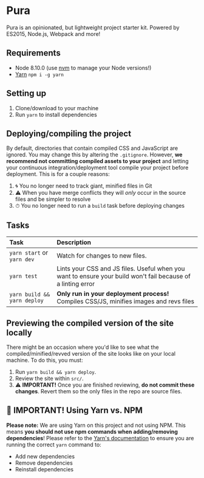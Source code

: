 # Pura
Pura is an opinionated, but lightweight project starter kit. Powered by ES2015, Node.js, Webpack and more!

## Requirements
- Node 8.10.0 (use [nvm](https://github.com/creationix/nvm) to manage your Node versions!)
- [Yarn](https://yarnpkg.com) `npm i -g yarn`

## Setting up
1. Clone/download to your machine
2. Run `yarn` to install dependencies

## Deploying/compiling the project
By default, directories that contain compiled CSS and JavaScript are ignored. You may change this by altering the `.gitignore`. However, **we recommend not committing compiled assets to your project** and letting your continuous integration/deployment tool compile your project before deployment. This is for a couple reasons:

1. 🌀 You no longer need to track giant, minified files in Git
2. ⚠️ When you have merge conflicts they will _only_ occur in the source files and be simpler to resolve
3. ⏱ You no longer need to run a `build` task before deploying changes

## Tasks

| Task                        | Description                                                                                                  |
|:----------------------------|:-------------------------------------------------------------------------------------------------------------|
| `yarn start` or `yarn dev`  | Watch for changes to new files.                                                                              |
| `yarn test`                 | Lints your CSS and JS files. Useful when you want to ensure your build won't fail because of a linting error |
| `yarn build && yarn deploy` | **Only run in your deployment process!** Compiles CSS/JS, minifies images and revs files                     |

## Previewing the compiled version of the site locally
There might be an occasion where you'd like to see what the compiled/minified/revved version of the site looks like on your local machine. To do this, you must:

1. Run `yarn build && yarn deploy`.
2. Review the site within `src/`.
3. ⚠️ **IMPORTANT!** Once you are finished reviewing, **do not commit these changes**. Revert them so the only files in the repo are source files.

## 🚨 IMPORTANT! Using Yarn vs. NPM
**Please note:** We are using Yarn on this project and not using NPM. This means **you should not use npm commands when adding/removing dependencies**! Please refer to the [Yarn's documentation](https://yarnpkg.com/en/docs/migrating-from-npm#toc-cli-commands-comparison) to ensure you are running the correct `yarn` command to:

- Add new dependencies
- Remove dependencies
- Reinstall dependencies
